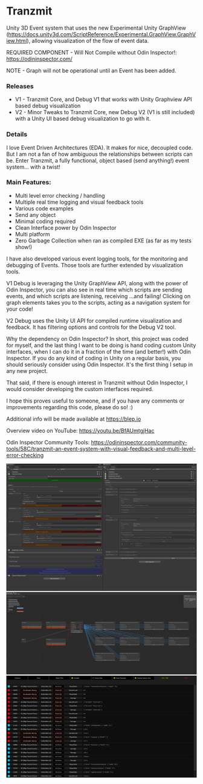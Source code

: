 # Tranzmit
Unity 3D Event system that uses the new Experimental Unity GraphView (https://docs.unity3d.com/ScriptReference/Experimental.GraphView.GraphView.html), allowing visualization of the flow of event data.

REQUIRED COMPONENT - Will Not Compile without Odin Inspector!:
https://odininspector.com/

NOTE - Graph will not be operational until an Event has been added.

### Releases
* V1 - Tranzmit Core, and Debug V1 that works with Unity Graphview API based debug visualization
* V2 - Minor Tweaks to Tranzmit Core, new Debug V2 (V1 is still included) with a Unity UI based debug visualization to go with it.

### Details
I love Event Driven Architectures (EDA). It makes for nice, decoupled code. But I am not a fan of how ambiguous the relationships between scripts can be. Enter Tranzmit, a fully functional, object based (send anything!) event system... with a twist!

### Main Features:
* Multi level error checking / handling
* Multiple real time logging and visual feedback tools
* Various code examples
* Send any object
* Minimal coding required
* Clean Interface power by Odin Inspector
* Multi platform
* Zero Garbage Collection when ran as compiled EXE (as far as my tests show!)

I have also developed various event logging tools, for the monitoring and debugging of Events. Those tools are further extended by visualization tools.

V1 Debug is leveraging the Unity GraphView API, along with the power of Odin Inspector, you can also see in real time which scripts are sending events, and which scripts are listening, receiving ...and failing! Clicking on graph elements takes you to the scripts, acting as a navigation system for your code!

V2 Debug uses the Unity UI API for compiled runtime visualization and feedback. It has filtering options and controls for the Debug V2 tool.

Why the dependency on Odin Inspector? In short, this project was coded for myself, and the last thing I want to be doing is hand coding custom Unity interfaces, when I can do it in a fraction of the time (and better!) with Odin Inspector. If you do any kind of coding in Unity on a regular basis, you should seriously consider using Odin Inspector. It's the first thing I setup in any new project.

That said, if there is enough interest in Tranzmit without Odin Inspector, I would consider developing the custom interfaces required.

I hope this proves useful to someone, and if you have any comments or improvements regarding this code, please do so! :)

Additional info will be made available at https://blep.io

Overview video on YouTube: https://youtu.be/BfAUmtgjHac

Odin Inspector Community Tools: https://odininspector.com/community-tools/58C/tranzmit-an-event-system-with-visual-feedback-and-multi-level-error-checking

![Image of Trazmit Components](Images/trazmit-main.png)
![Image of Trazmit GraphView](Images/trazmit-graph.png)
![Image of Trazmit Debug V2 UI](Images/tranzmit-debug-v2-ui.png)
